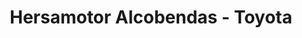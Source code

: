 ---
title: "Hersamotor Alcobendas - Toyota"
url: /alcobendas/hersamotor-alcobendas-toyota/
shop: coche
---